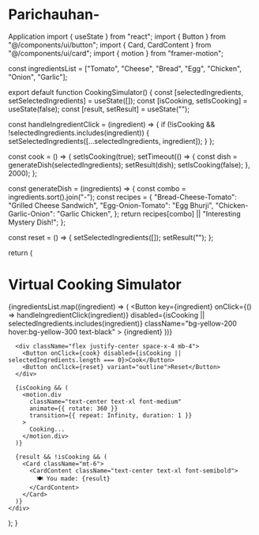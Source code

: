 # Parichauhan-
Application 
import { useState } from "react";
import { Button } from "@/components/ui/button";
import { Card, CardContent } from "@/components/ui/card";
import { motion } from "framer-motion";

const ingredientsList = ["Tomato", "Cheese", "Bread", "Egg", "Chicken", "Onion", "Garlic"];

export default function CookingSimulator() {
  const [selectedIngredients, setSelectedIngredients] = useState([]);
  const [isCooking, setIsCooking] = useState(false);
  const [result, setResult] = useState("");

  const handleIngredientClick = (ingredient) => {
    if (!isCooking && !selectedIngredients.includes(ingredient)) {
      setSelectedIngredients([...selectedIngredients, ingredient]);
    }
  };

  const cook = () => {
    setIsCooking(true);
    setTimeout(() => {
      const dish = generateDish(selectedIngredients);
      setResult(dish);
      setIsCooking(false);
    }, 2000);
  };

  const generateDish = (ingredients) => {
    const combo = ingredients.sort().join("-");
    const recipes = {
      "Bread-Cheese-Tomato": "Grilled Cheese Sandwich",
      "Egg-Onion-Tomato": "Egg Bhurji",
      "Chicken-Garlic-Onion": "Garlic Chicken",
    };
    return recipes[combo] || "Interesting Mystery Dish!";
  };

  const reset = () => {
    setSelectedIngredients([]);
    setResult("");
  };

  return (
    <div className="p-6 max-w-2xl mx-auto">
      <h1 className="text-3xl font-bold mb-4 text-center">Virtual Cooking Simulator</h1>
      <div className="grid grid-cols-3 gap-4 mb-6">
        {ingredientsList.map((ingredient) => (
          <Button
            key={ingredient}
            onClick={() => handleIngredientClick(ingredient)}
            disabled={isCooking || selectedIngredients.includes(ingredient)}
            className="bg-yellow-200 hover:bg-yellow-300 text-black"
          >
            {ingredient}
          </Button>
        ))}
      </div>

      <div className="flex justify-center space-x-4 mb-4">
        <Button onClick={cook} disabled={isCooking || selectedIngredients.length === 0}>Cook</Button>
        <Button onClick={reset} variant="outline">Reset</Button>
      </div>

      {isCooking && (
        <motion.div
          className="text-center text-xl font-medium"
          animate={{ rotate: 360 }}
          transition={{ repeat: Infinity, duration: 1 }}
        >
          Cooking...
        </motion.div>
      )}

      {result && !isCooking && (
        <Card className="mt-6">
          <CardContent className="text-center text-xl font-semibold">
            🍽️ You made: {result}
          </CardContent>
        </Card>
      )}
    </div>
  );
}
